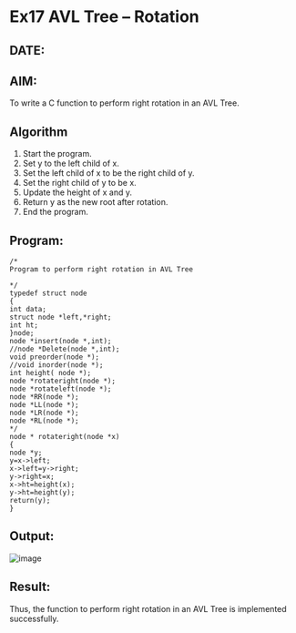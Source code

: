 # Ex17 AVL Tree – Rotation
## DATE:
## AIM:
To write a C function to perform right rotation in an AVL Tree.

## Algorithm
1. Start the program.
2. Set y to the left child of x.
3. Set the left child of x to be the right child of y.
4. Set the right child of y to be x. 
5. Update the height of x and y.
6. Return y as the new root after rotation.
7. End the program. 

## Program:
```
/*
Program to perform right rotation in AVL Tree

*/
typedef struct node 
{ 
int data; 
struct node *left,*right; 
int ht; 
}node; 
node *insert(node *,int); 
//node *Delete(node *,int); 
void preorder(node *); 
//void inorder(node *); 
int height( node *); 
node *rotateright(node *); 
node *rotateleft(node *); 
node *RR(node *); 
node *LL(node *); 
node *LR(node *); 
node *RL(node *); 
*/ 
node * rotateright(node *x) 
{ 
node *y; 
y=x->left; 
x->left=y->right; 
y->right=x;   
x->ht=height(x); 
y->ht=height(y); 
return(y); 
}
```

## Output:

![image](https://github.com/user-attachments/assets/1fa73079-c0a1-4866-ad93-ebbee329afd3)


## Result:
Thus, the function to perform right rotation in an AVL Tree is implemented successfully.
